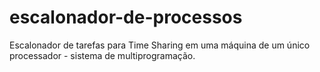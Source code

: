 # escalonador-de-processos
Escalonador de tarefas para Time Sharing em uma máquina de um único processador - sistema de multiprogramação.
